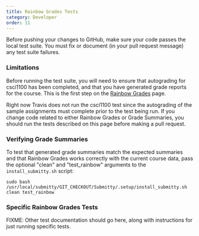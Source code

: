 ```yaml
---
title: Rainbow Grades Tests
category: Developer
order: 11
---
```


Before pushing your changes to GitHub, make sure your code passes the
local test suite.  You must fix or document (in your pull request
message) any test suite failures.


### Limitations

Before running the test suite, you will need to ensure that autograding
for csci1100 has been completed, and that you have generated grade
reports for the course. This is the first step on the
[Rainbow Grades](/instructor/rainbow_grades) page.

Right now Travis does not run the csci1100 test since the autograding of
the sample assignments must complete prior to the test being run. If you
change code related to either Rainbow Grades or Grade Summaries, you should
run the tests described on this page before making a pull request.

### Verifying Grade Summaries

To test that generated grade summaries match the expected summaries and
that Rainbow Grades works correctly with the current course data, pass the
optional "clean" and "test_rainbow" arguments to the `install_submitty.sh`
script:

```
sudo bash /usr/local/submitty/GIT_CHECKOUT/Submitty/.setup/install_submitty.sh clean test_rainbow
```

### Specific Rainbow Grades Tests

FIXME: Other test documentation should go here, along with instructions
for just running specific tests.
